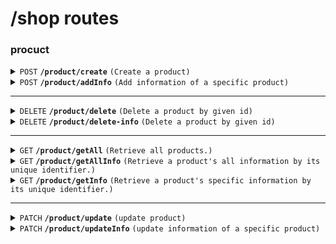 # /shop routes

### procuct

<details>
<summary><code>POST</code> <code><b>/product/create</b></code> <code>(Create a product)</code></summary>

<br />only for admin

##### Body (application/json)

> | key    | required | data type | description                 |
> | ------ | -------- | --------- | --------------------------- |
> | name   | true     | string    | name of the product         |
> | brand  | true     | string    | brand of the product        |
> | price  | true     | int       | price of the product        |
> | desc   | true     | string    | description of the product  |
> | imgurl | true     | string[]  | images of the product       |
> | size   | false    | string    | size of the product         |
> | color  | false    | string    | color of the product        |
> | sold   | true     | int       | Number of products sold     |
> | count  | true     | int       | Number of products in stock |

##### Responses

> | http code           | content-type       | response                                                              |
> | ------------------- | ------------------ | --------------------------------------------------------------------- |
> | `200`               | `application/json` | `{"message": "Success", "product_id": "ObjectId of the new product"}` |
> | `401`, `400`, `500` | `text/plain`       | N/A                                                                   |

</details>

<details>
<summary><code>POST</code> <code><b>/product/addInfo</b></code> <code>(Add information of a specific product)</code></summary>

<br />only for admin

##### Body (application/json)

> | key        | required | data type | description                 |
> | ---------- | -------- | --------- | --------------------------- |
> | product_id | true     | string    | id of the product           |
> | size       | false    | string    | size of the product         |
> | color      | false    | string    | color of the product        |
> | sold       | true     | int       | Number of products sold     |
> | count      | true     | int       | Number of products in stock |

##### Responses

> | http code           | content-type       | response                                                                               |
> | ------------------- | ------------------ | -------------------------------------------------------------------------------------- |
> | `200`               | `application/json` | `{"message": "Success", "productStore_id": "ObjectId of the new product information"}` |
> | `401`, `400`, `500` | `text/plain`       | N/A                                                                                    |

</details>

---

<details>
<summary><code>DELETE</code> <code><b>/product/delete</b></code> <code>(Delete a product by given id)</code></summary>

<br />only for admin

##### Query Parameters

> | key        | required | data type | description       |
> | ---------- | -------- | --------- | ----------------- |
> | product_id | true     | string    | id of the product |

##### Responses

> | http code    | content-type       | response                                     |
> | ------------ | ------------------ | -------------------------------------------- |
> | `200`        | `application/json` | `{"message": "Delete product successfully"}` |
> | `400`, `500` | `text/plain`       | N/A                                          |

</details>

<details>
<summary><code>DELETE</code> <code><b>/product/delete-info</b></code> <code>(Delete a product by given id)</code></summary>

<br />only for admin

##### Body (application/json)

> | key        | required | data type | description            |
> | ---------- | -------- | --------- | ---------------------- |
> | product_id | true     | string    | id of the product      |
> | id         | true     | string    | id of the productStore |

##### Responses

> | http code    | content-type       | response                                                   |
> | ------------ | ------------------ | ---------------------------------------------------------- |
> | `200`        | `application/json` | `{"message": "Delete a product information successfully"}` |
> | `400`, `500` | `text/plain`       | N/A                                                        |

</details>

---

<details>
<summary><code>GET</code> <code><b>/product/getAll</b></code> <code>(Retrieve all products.)</code></summary>

##### Response

```typescript
type product = {
  id: string
  name: string
  brand: string
  price: int
  desc: string
  imgurl: string[]
}
```

> | http code | content-type       | response                                           |
> | --------- | ------------------ | -------------------------------------------------- |
> | `200`     | `application/json` | `{"message": "Success", "productList": product[]}` |
> | `500`     | `application/json` | `{"message": "Error retrieving product"}`          |

</details>

<details>
<summary><code>GET</code> <code><b>/product/getAllInfo</b></code> <code>(Retrieve a product's all information by its unique identifier.)</code></summary>

##### Query Parameters

> | key        | required | data type | description       |
> | ---------- | -------- | --------- | ----------------- |
> | product_id | true     | string    | id of the product |

##### Response

```typescript
type productInfo = {
  product_id: string
  size: string
  color: string
  count: int
  id: string
  sold: int
}
```

> | http code | content-type       | response                                                   |
> | --------- | ------------------ | ---------------------------------------------------------- |
> | `200`     | `application/json` | `{"message": "Success", "productInfoList": productInfo[]}` |
> | `500`     | `application/json` | `{"message": "Error retrieving product"}`                  |

</details>

<details>
<summary><code>GET</code> <code><b>/product/getInfo</b></code> <code>(Retrieve a product's specific information by its unique identifier.)</code></summary>

##### Body (application/json)

> | key        | required | data type | description            |
> | ---------- | -------- | --------- | ---------------------- |
> | product_id | true     | string    | id of the product      |
> | id         | true     | string    | id of the productStore |

##### Response

```typescript
type productInfo = {
  product_id: string
  size: string
  color: string
  count: int
  id: string
  sold: int
}
```

> | http code | content-type       | response                                             |
> | --------- | ------------------ | ---------------------------------------------------- |
> | `200`     | `application/json` | `{"message": "Success", "productInfo": productInfo}` |
> | `500`     | `application/json` | `{"message": "Error retrieving product"}`            |

</details>

---

<details>
<summary><code>PATCH</code> <code><b>/product/update</b></code> <code>(update product)</code></summary>

<br />only for admin

##### Query Parameters

> | key        | required | data type | description       |
> | ---------- | -------- | --------- | ----------------- |
> | product_id | true     | string    | id of the product |

##### Body (application/json)

> | key                             | required | data type | description |
> | ------------------------------- | -------- | --------- | ----------- |
> | ...something you want to update | true     |           |             |

##### Response

> | http code | content-type       | response                              |
> | --------- | ------------------ | ------------------------------------- |
> | `200`     | `application/json` | `{"message": "Update successfully."}` |
> | `500`     | `application/json` | `{"message": "Error message"}`        |

</details>

<details>
<summary><code>PATCH</code> <code><b>/product/updateInfo</b></code> <code>(update information of a specific product)</code></summary>

<br />only for admin

##### Body (application/json)

> | key                             | required | data type | description            |
> | ------------------------------- | -------- | --------- | ---------------------- |
> | product_id                      | true     | string    | id of the product      |
> | id                              | true     | string    | id of the productStore |
> | ...something you want to update | true     |           |                        |

##### Response

> | http code | content-type       | response                              |
> | --------- | ------------------ | ------------------------------------- |
> | `200`     | `application/json` | `{"message": "Update successfully."}` |
> | `500`     | `application/json` | `{"message": "Error message"}`        |

</details>
